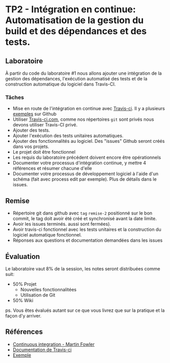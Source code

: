 # TP2 - Intégration en continue: Automatisation de la gestion du build et des dépendances et des tests.

## Laboratoire

À partir du code du laboratoire #1 nous allons ajouter une intégration de la
gestion des dépendances, l'exécution automatisé des tests et de la construction
automatique du logiciel dans Travis-CI.


### Tâches

- Mise en route de l'intégration en continue avec [Travis-ci](https://travis-ci.com/glo2003).
    Il y a plusieurs [exemples](https://github.com/travis-ci/travis.rb) sur Github
- Utiliser [Travis-ci.com][travis], comme nos répertoires `git` sont privés nous
    devons utiliser Travis-CI privé.
- Ajouter des tests.
- Ajouter l'exécution des tests unitaires automatiques.
- Ajouter des fonctionnalités au logiciel. Des "issues" Github seront créés dans
    vos projets.
- Le projet doit être fonctionnel
- Les requis du laboratoire précédent doivent encore être opérationnels
- Documenter votre processus d'intégration continue, y mettre 4 références et
   résumer chacune d'elle
- Documenter votre processus de développement logiciel à l'aide d'un schéma (fait avec process edit par exemple). Plus de détails dans le issues.

## Remise

- Répertoire git dans github avec `tag` `remise-2` positionné sur le bon commit,
    le tag doit avoir été créé et synchronisé avant la date limite.
- Avoir les issues terminés.
    aussi sont fermées).
- Avoir travis-ci fonctionnel avec les tests unitaires et la construction du
    logiciel automatique fonctionnel.
- Réponses aux questions et documentation demandées dans les issues

## Évaluation

Le laboratoire vaut 8% de la session, les notes seront distribuées comme suit:

- 50% Projet
  - Nouvelles fonctionnalitées
  - Utilisation de Git
- 50% Wiki

ps. Vous êtes évalués autant sur ce que vous livrez que sur la pratique et la façon
d'y arriver.

## Références

- [Continuous integration - Martin Fowler](http://www.martinfowler.com/articles/continuousIntegration.html)
- [Documentation de Travis-ci](https://docs.travis-ci.com/)
- [Exemple](https://github.com/glo2003/project-dashboard-frontend)

[travis]:https://travis-ci.com/
